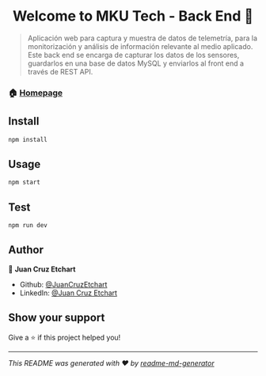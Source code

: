 <h1 align="center">Welcome to MKU Tech - Back End 👋</h1>
<p>
</p>

> Aplicación web para captura y muestra de datos de telemetría, para la monitorización y análisis de información relevante al medio aplicado. 
Este back end se encarga de capturar los datos de los sensores, guardarlos en una base de datos MySQL y enviarlos al front end a través de REST API.

### 🏠 [Homepage](https://www.mkutech.com)

## Install

```sh
npm install
```

## Usage

```sh
npm start
```

## Test

```sh
npm run dev
```

## Author

👤 **Juan Cruz Etchart**

* Github: [@JuanCruzEtchart](https://github.com/JuanCruzEtchart)
* LinkedIn: [@Juan Cruz Etchart](https://www.linkedin.com/in/juan-cruz-etchart/)

## Show your support

Give a ⭐️ if this project helped you!

***
_This README was generated with ❤️ by [readme-md-generator](https://github.com/kefranabg/readme-md-generator)_
